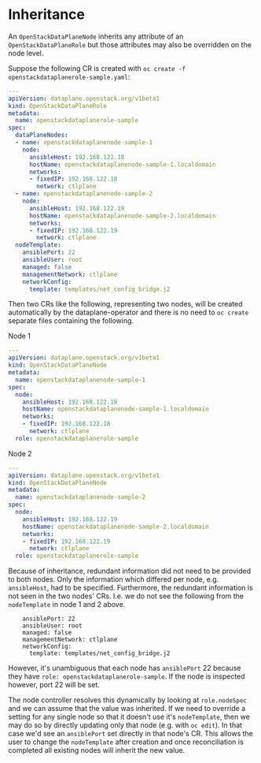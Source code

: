 # Inheritance

An `OpenStackDataPlaneNode` inherits any attribute of an
`OpenStackDataPlaneRole` but those attributes may also be overridden
on the node level.

Suppose the following CR is created with `oc create -f
openstackdataplanerole-sample.yaml`:

```yaml
---
apiVersion: dataplane.openstack.org/v1beta1
kind: OpenStackDataPlaneRole
metadata:
  name: openstackdataplanerole-sample
spec:
  dataPlaneNodes:
  - name: openstackdataplanenode-sample-1
    node:
      ansibleHost: 192.168.122.18
      hostName: openstackdataplanenode-sample-1.localdomain
      networks:
      - fixedIP: 192.168.122.18
        network: ctlplane
  - name: openstackdataplanenode-sample-2
    node:
      ansibleHost: 192.168.122.19
      hostName: openstackdataplanenode-sample-2.localdomain
      networks:
      - fixedIP: 192.168.122.19
        network: ctlplane
  nodeTemplate:
    ansiblePort: 22
    ansibleUser: root
    managed: false
    managementNetwork: ctlplane
    networkConfig:
      template: templates/net_config_bridge.j2
```
Then two CRs like the following, representing two nodes, will be
created automatically by the dataplane-operator and there is no
need to `oc create` separate files containing the following.

Node 1
```yaml
---
apiVersion: dataplane.openstack.org/v1beta1
kind: OpenStackDataPlaneNode
metadata:
  name: openstackdataplanenode-sample-1
spec:
  node:
    ansibleHost: 192.168.122.18
    hostName: openstackdataplanenode-sample-1.localdomain
    networks:
    - fixedIP: 192.168.122.18
      network: ctlplane
  role: openstackdataplanerole-sample
```
Node 2
```yaml
---
apiVersion: dataplane.openstack.org/v1beta1
kind: OpenStackDataPlaneNode
metadata:
  name: openstackdataplanenode-sample-2
spec:
  node:
    ansibleHost: 192.168.122.19
    hostName: openstackdataplanenode-sample-2.localdomain
    networks:
    - fixedIP: 192.168.122.19
      network: ctlplane
  role: openstackdataplanerole-sample
```
Because of inheritance, redundant information did not need to be
provided to both nodes. Only the information which differed per node,
e.g. `ansibleHost`, had to be specified. Furthermore, the redundant
information is not seen in the two nodes' CRs. I.e. we do not see the
following from the `nodeTemplate` in node 1 and 2 above.
```
    ansiblePort: 22
    ansibleUser: root
    managed: false
    managementNetwork: ctlplane
    networkConfig:
      template: templates/net_config_bridge.j2
```
However, it's unambiguous that each node has `ansiblePort` 22
because they have `role: openstackdataplanerole-sample`. If the
node is inspected however, port 22 will be set.

The node controller resolves this dynamically by looking at
`role.nodeSpec` and we can assume that the value was inherited.
If we need to override a setting for any single node so that it
doesn't use it's `nodeTemplate`, then we may do so by directly
updating only that node (e.g. with `oc edit`). In that case we'd see
an `ansiblePort` set directly in that node's CR. This allows the user
to change the `nodeTemplate` after creation and once reconciliation is
completed all existing nodes will inherit the new value.
